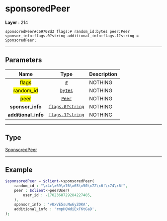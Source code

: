 # sponsoredPeer

**Layer** : 214

```tl
sponsoredPeer#c69708d3 flags:# random_id:bytes peer:Peer sponsor_info:flags.0?string additional_info:flags.1?string = SponsoredPeer;
```

---

## Parameters

| Name | Type | Description |
| :---: | :---: | :--- |
| <mark>flags</mark> | [`#`](type/#) | NOTHING |
| <mark>random_id</mark> | [`bytes`](type/bytes) | NOTHING |
| <mark>peer</mark> | [`Peer`](type/Peer) | NOTHING |
| **sponsor_info** | [`flags.0?string`](type/string) | NOTHING |
| **additional_info** | [`flags.1?string`](type/string) | NOTHING |

---

## Type

[SponsoredPeer](type/SponsoredPeer)

---

## Example

```php
$sponsoredPeer = $client->sponsoredPeer(
	random_id : "\x4c\x69\x76\x65\x50\x72\x6f\x74\x6f",
	peer : $client->peerUser(
		user_id : -1702368729284227485,
	),
	sponsor_info : 'vUxVE5suNw6yZOKA',
	additional_info : 'rmpHQWdiExFKtGaD',
);
```
